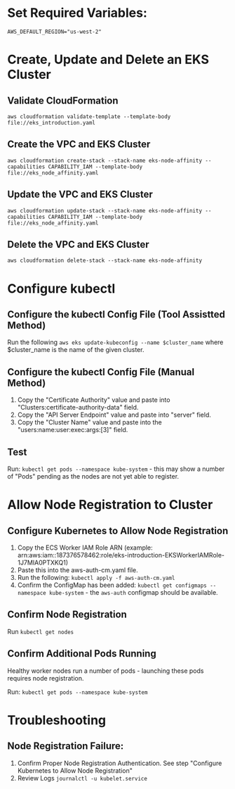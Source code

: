 # Set Required Variables:

`AWS_DEFAULT_REGION="us-west-2"`

# Create, Update and Delete an EKS Cluster

## Validate CloudFormation
`aws cloudformation validate-template --template-body file://eks_introduction.yaml`

## Create the VPC and EKS Cluster
`aws cloudformation create-stack --stack-name eks-node-affinity --capabilities CAPABILITY_IAM --template-body file://eks_node_affinity.yaml`

## Update the VPC and EKS Cluster
`aws cloudformation update-stack --stack-name eks-node-affinity --capabilities CAPABILITY_IAM --template-body file://eks_node_affinity.yaml`

## Delete the VPC and EKS Cluster
`aws cloudformation delete-stack --stack-name eks-node-affinity`

# Configure kubectl

## Configure the kubectl Config File (Tool Assistted Method)

Run the following `aws eks update-kubeconfig --name $cluster_name` where $cluster_name is the name of the given cluster.

## Configure the kubectl Config File (Manual Method)

1. Copy the "Certificate Authority" value and paste into "Clusters:certificate-authority-data" field.
2. Copy the "API Server Endpoint" value and paste into "server" field.
3. Copy the "Cluster Name" value and paste into the "users:name:user:exec:args:[3]" field.

## Test

Run: `kubectl get pods --namespace kube-system` - this may show a number of "Pods" pending as the nodes are not yet able to register.

# Allow Node Registration to Cluster

## Configure Kubernetes to Allow Node Registration

1. Copy the ECS Worker IAM Role ARN (example: arn:aws:iam::187376578462:role/eks-introduction-EKSWorkerIAMRole-1J7MIA0PTXKQ1)
2. Paste this into the aws-auth-cm.yaml file.
3. Run the following: `kubectl apply -f aws-auth-cm.yaml`
4. Confirm the ConfigMap has been added: `kubectl get configmaps --namespace kube-system` - the `aws-auth` configmap should be available.

## Confirm Node Registration

Run `kubectl get nodes`

## Confirm Additional Pods Running

Healthy worker nodes run a number of pods - launching these pods requires node registration.

Run: `kubectl get pods --namespace kube-system`

# Troubleshooting

## Node Registration Failure:

1. Confirm Proper Node Registration Authentication. See step "Configure Kubernetes to Allow Node Registration"
2. Review Logs `journalctl -u kubelet.service`
